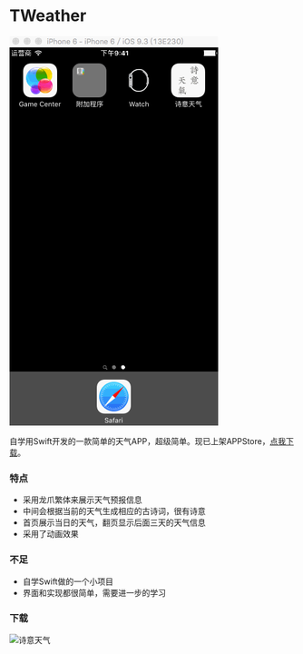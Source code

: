 # TWeather

![TWeatherApp](weatherzk1.gif)


自学用Swift开发的一款简单的天气APP，超级简单。现已上架APPStore，[点我下载](https://itunes.apple.com/cn/app/shi-yi-tian-qi/id1137566372?mt=8)。



### 特点
- 采用龙爪繁体来展示天气预报信息
- 中间会根据当前的天气生成相应的古诗词，很有诗意
- 首页展示当日的天气，翻页显示后面三天的天气信息
- 采用了动画效果

### 不足
- 自学Swift做的一个小项目
- 界面和实现都很简单，需要进一步的学习

### 下载

![诗意天气](http://http://pic.zhkuo.me/ios_notes/1469884952.png)
